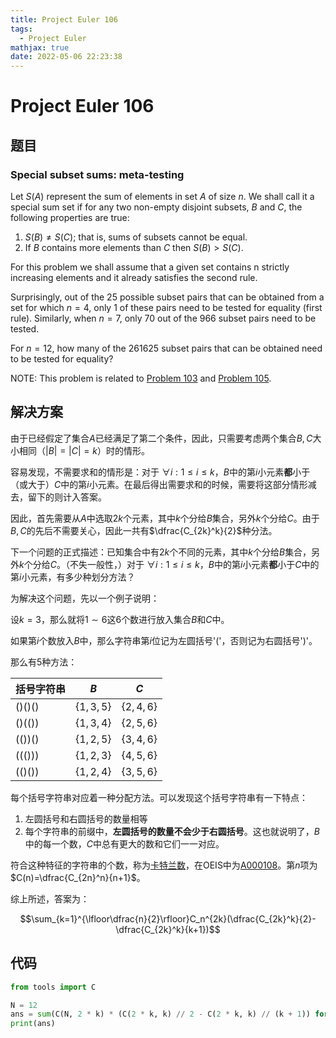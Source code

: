 ```yaml
---
title: Project Euler 106
tags:
  - Project Euler
mathjax: true
date: 2022-05-06 22:23:38
---
```


<escape><!-- more --></escape>

# Project Euler 106

## 题目

### Special subset sums: meta-testing

Let $S(A)$ represent the sum of elements in set $A$ of size $n$. We shall call it a special sum set if for any two non-empty disjoint subsets, $B$ and $C$, the following properties are true:

1. $S(B) \neq S(C)$; that is, sums of subsets cannot be equal.
2. If $B$ contains more elements than $C$ then $S(B) > S(C)$.

For this problem we shall assume that a given set contains n strictly increasing elements and it already satisfies the second rule.

Surprisingly, out of the $25$ possible subset pairs that can be obtained from a set for which $n = 4$, only $1$ of these pairs need to be tested for equality (first rule). Similarly, when $n = 7$, only $70$ out of the $966$ subset pairs need to be tested.

For $n = 12$, how many of the $261625$ subset pairs that can be obtained need to be tested for equality?

NOTE: This problem is related to <a href="/103">Problem 103</a> and <a href="/105">Problem 105</a>.

## 解决方案

由于已经假定了集合$A$已经满足了第二个条件，因此，只需要考虑两个集合$B,C$大小相同（$|B|=|C|=k$）时的情形。

容易发现，不需要求和的情形是：对于 $\forall i:1\leq i\leq k$，$B$中的第$i$小元素**都**小于（或大于）$C$中的第$i$小元素。在最后得出需要求和的时候，需要将这部分情形减去，留下的则计入答案。

因此，首先需要从$A$中选取$2k$个元素，其中$k$个分给$B$集合，另外$k$个分给$C$。由于$B,C$的先后不需要关心，因此一共有$\dfrac{C_{2k}^k}{2}$种分法。

下一个问题的正式描述：已知集合中有$2k$个不同的元素，其中$k$个分给$B$集合，另外$k$个分给$C$。（不失一般性，）对于 $\forall i:1\leq i\leq k$，$B$中的第$i$小元素**都**小于$C$中的第$i$小元素，有多少种划分方法？

为解决这个问题，先以一个例子说明：

设$k=3$，那么就将$1\sim 6$这$6$个数进行放入集合$B$和$C$中。

如果第$i$个数放入$B$中，那么字符串第$i$位记为左圆括号'('，否则记为右圆括号')'。

那么有$5$种方法：

|括号字符串|$B$|$C$|
|-|-|-|
|()()()|$\{1,3,5\}$|$\{2,4,6\}$|
|()(())|$\{1,3,4\}$|$\{2,5,6\}$|
|(())()|$\{1,2,5\}$|$\{3,4,6\}$|
|((()))|$\{1,2,3\}$|$\{4,5,6\}$|
|(()())|$\{1,2,4\}$|$\{3,5,6\}$|

每个括号字符串对应着一种分配方法。可以发现这个括号字符串有一下特点：

1. 左圆括号和右圆括号的数量相等
2. 每个字符串的前缀中，**左圆括号的数量不会少于右圆括号**。这也就说明了，$B$中的每一个数，$C$中总有更大的数和它们一一对应。

符合这种特征的字符串的个数，称为[卡特兰数](https://mathworld.wolfram.com/CatalanNumber.html)，在OEIS中为[A000108](https://oeis.org/A000108)。第$n$项为$C(n)=\dfrac{C_{2n}^n}{n+1}$。

综上所述，答案为：

$$\sum_{k=1}^{\lfloor\dfrac{n}{2}\rfloor}C_n^{2k}(\dfrac{C_{2k}^k}{2}-\dfrac{C_{2k}^k}{k+1})$$

## 代码

```py
from tools import C

N = 12
ans = sum(C(N, 2 * k) * (C(2 * k, k) // 2 - C(2 * k, k) // (k + 1)) for k in range(1, N // 2 + 1))
print(ans)

```
